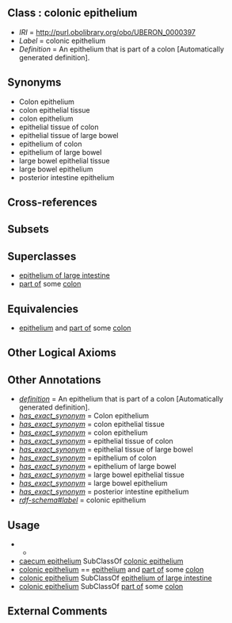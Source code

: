 
## Class : colonic epithelium

 * *IRI* = http://purl.obolibrary.org/obo/UBERON_0000397
 * *Label* = colonic epithelium
 * *Definition* = An epithelium that is part of a colon [Automatically generated definition].

## Synonyms

 * Colon epithelium
 * colon epithelial tissue
 * colon epithelium
 * epithelial tissue of colon
 * epithelial tissue of large bowel
 * epithelium of colon
 * epithelium of large bowel
 * large bowel epithelial tissue
 * large bowel epithelium
 * posterior intestine epithelium

## Cross-references


## Subsets


## Superclasses

 * [epithelium of large intestine](../../UBERON/78/UBERON_0001278.md)
 * [part of](../../BFO/50/BFO_0000050.md) some [colon](../../UBERON/55/UBERON_0001155.md)

## Equivalencies

 * [epithelium](../../UBERON/83/UBERON_0000483.md) and [part of](../../BFO/50/BFO_0000050.md) some [colon](../../UBERON/55/UBERON_0001155.md)

## Other Logical Axioms


## Other Annotations

 * *[definition](../../IAO/15/IAO_0000115.md)* = An epithelium that is part of a colon [Automatically generated definition].
 * *[has_exact_synonym](../../ym/oboInOwl#hasExactSynonym.md)* = Colon epithelium
 * *[has_exact_synonym](../../ym/oboInOwl#hasExactSynonym.md)* = colon epithelial tissue
 * *[has_exact_synonym](../../ym/oboInOwl#hasExactSynonym.md)* = colon epithelium
 * *[has_exact_synonym](../../ym/oboInOwl#hasExactSynonym.md)* = epithelial tissue of colon
 * *[has_exact_synonym](../../ym/oboInOwl#hasExactSynonym.md)* = epithelial tissue of large bowel
 * *[has_exact_synonym](../../ym/oboInOwl#hasExactSynonym.md)* = epithelium of colon
 * *[has_exact_synonym](../../ym/oboInOwl#hasExactSynonym.md)* = epithelium of large bowel
 * *[has_exact_synonym](../../ym/oboInOwl#hasExactSynonym.md)* = large bowel epithelial tissue
 * *[has_exact_synonym](../../ym/oboInOwl#hasExactSynonym.md)* = large bowel epithelium
 * *[has_exact_synonym](../../ym/oboInOwl#hasExactSynonym.md)* = posterior intestine epithelium
 * *[rdf-schema#label](../../el/rdf-schema#label.md)* = colonic epithelium

## Usage

 * -
 * [caecum epithelium](../../UBERON/36/UBERON_0005636.md) SubClassOf [colonic epithelium](../../UBERON/97/UBERON_0000397.md)
 * [colonic epithelium](../../UBERON/97/UBERON_0000397.md) == [epithelium](../../UBERON/83/UBERON_0000483.md) and [part of](../../BFO/50/BFO_0000050.md) some [colon](../../UBERON/55/UBERON_0001155.md)
 * [colonic epithelium](../../UBERON/97/UBERON_0000397.md) SubClassOf [epithelium of large intestine](../../UBERON/78/UBERON_0001278.md)
 * [colonic epithelium](../../UBERON/97/UBERON_0000397.md) SubClassOf [part of](../../BFO/50/BFO_0000050.md) some [colon](../../UBERON/55/UBERON_0001155.md)

## External Comments

